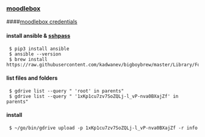 ### [moodlebox](https://github.com/moodlebox/moodlebox) 

####[moodlebox credentials](https://moodlebox.net/en/help/moodlebox-credentials/)
#### install ansible & [sshpass](https://gist.github.com/arunoda/7790979#installing-on-os-x)
```
 $ pip3 install ansible
 $ ansible --version
 $ brew install https://raw.githubusercontent.com/kadwanev/bigboybrew/master/Library/Formula/sshpass.rb

```
#### list files and folders 
```
 $ gdrive list --query " 'root' in parents"
 $ gdrive list --query " '1xKp1cu7zv7SoZQLj-l_vP-nva0BXajZf' in parents"
```
#### install
```
 $ ~/go/bin/gdrive upload -p 1xKp1cu7zv7SoZQLj-l_vP-nva0BXajZf -r info
```
